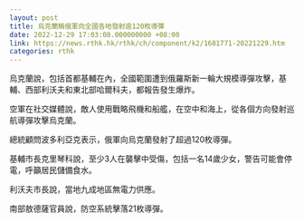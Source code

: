 ```yaml
---
layout: post
title: 烏克蘭稱俄軍向全國各地發射逾120枚導彈
date: 2022-12-29 17:03:08.000000000 +08:00
link: https://news.rthk.hk/rthk/ch/component/k2/1681771-20221229.htm
categories: rthk
---
```


烏克蘭說，包括首都基輔在內，全國範圍遭到俄羅斯新一輪大規模導彈攻擊，基輔、西部利沃夫和東北部哈爾科夫，都報告發生爆炸。

空軍在社交媒體說，敵人使用戰略飛機和船艦，在空中和海上，從各個方向發射巡航導彈攻擊烏克蘭。

總統顧問波多利亞克表示，俄軍向烏克蘭發射了超過120枚導彈。

基輔市長克里琴科說，至少3人在襲擊中受傷，包括一名14歲少女，警告可能會停電，呼籲居民儲備食水。

利沃夫市長說，當地九成地區無電力供應。

南部敖德薩官員說，防空系統擊落21枚導彈。

